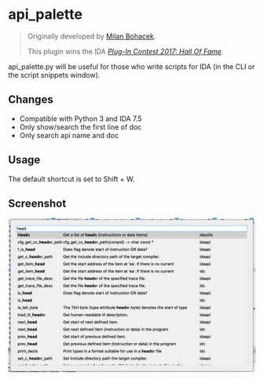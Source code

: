 # api_palette

> Originally developed by [Milan Bohacek](mailto:milan.bohacek+apipalette@gmail.com).
>
> This plugin wins the IDA [*Plug-In Contest 2017: Hall Of Fame*](https://www.hex-rays.com/contests_details/contest2017/).

api_palette.py will be useful for those who write scripts for IDA (in the CLI or the script snippets window).



## Changes

- Compatible with Python 3 and IDA 7.5
- Only show/search the first line of doc
- Only search api name and doc



## Usage

The default shortcut is set to Shift + W.



## Screenshot

![image-20200525213153865](assets/image-20200525213153865.png)